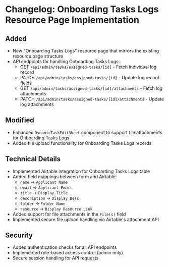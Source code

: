 # Changelog: Onboarding Tasks Logs Resource Page Implementation

## Added
- New "Onboarding Tasks Logs" resource page that mirrors the existing resource page structure
- API endpoints for handling Onboarding Tasks Logs:
  - GET `/api/admin/tasks/assigned-tasks/[id]` - Fetch individual log record
  - PATCH `/api/admin/tasks/assigned-tasks/[id]` - Update log record fields
  - GET `/api/admin/tasks/assigned-tasks/[id]/attachments` - Fetch log attachments
  - PATCH `/api/admin/tasks/assigned-tasks/[id]/attachments` - Update log attachments

## Modified
- Enhanced `DynamicTaskEditSheet` component to support file attachments for Onboarding Tasks Logs
- Added file upload functionality for Onboarding Tasks Logs records

## Technical Details
- Implemented Airtable integration for Onboarding Tasks Logs table
- Added field mappings between form and Airtable:
  - `name` → `Applicant Name`
  - `email` → `Applicant Email`
  - `title` → `Display Title`
  - `description` → `Display Desc`
  - `folder` → `Folder Name`
  - `resource` → `Display Resource Link`
- Added support for file attachments in the `File(s)` field
- Implemented secure file upload handling via Airtable's attachment API

## Security
- Added authentication checks for all API endpoints
- Implemented role-based access control (admin only)
- Secure session handling for API requests 